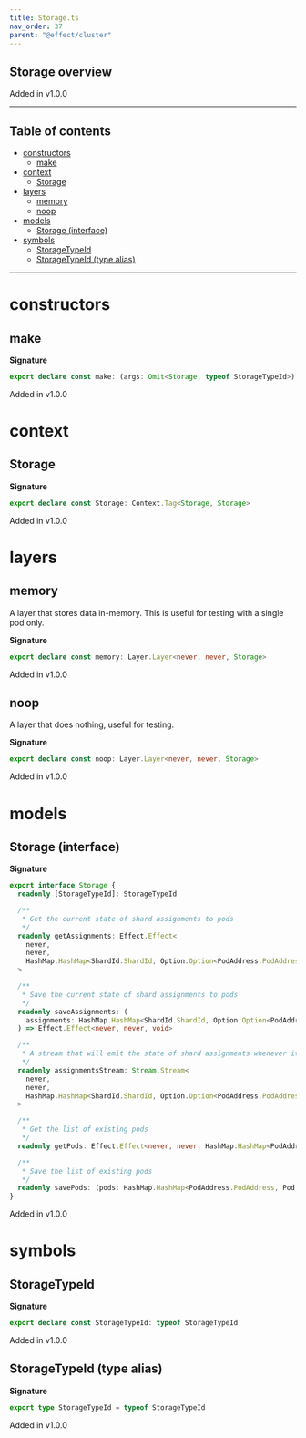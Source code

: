 ```yaml
---
title: Storage.ts
nav_order: 37
parent: "@effect/cluster"
---
```


## Storage overview

Added in v1.0.0

---

<h2 class="text-delta">Table of contents</h2>

- [constructors](#constructors)
  - [make](#make)
- [context](#context)
  - [Storage](#storage)
- [layers](#layers)
  - [memory](#memory)
  - [noop](#noop)
- [models](#models)
  - [Storage (interface)](#storage-interface)
- [symbols](#symbols)
  - [StorageTypeId](#storagetypeid)
  - [StorageTypeId (type alias)](#storagetypeid-type-alias)

---

# constructors

## make

**Signature**

```ts
export declare const make: (args: Omit<Storage, typeof StorageTypeId>) => Storage
```

Added in v1.0.0

# context

## Storage

**Signature**

```ts
export declare const Storage: Context.Tag<Storage, Storage>
```

Added in v1.0.0

# layers

## memory

A layer that stores data in-memory.
This is useful for testing with a single pod only.

**Signature**

```ts
export declare const memory: Layer.Layer<never, never, Storage>
```

Added in v1.0.0

## noop

A layer that does nothing, useful for testing.

**Signature**

```ts
export declare const noop: Layer.Layer<never, never, Storage>
```

Added in v1.0.0

# models

## Storage (interface)

**Signature**

```ts
export interface Storage {
  readonly [StorageTypeId]: StorageTypeId

  /**
   * Get the current state of shard assignments to pods
   */
  readonly getAssignments: Effect.Effect<
    never,
    never,
    HashMap.HashMap<ShardId.ShardId, Option.Option<PodAddress.PodAddress>>
  >

  /**
   * Save the current state of shard assignments to pods
   */
  readonly saveAssignments: (
    assignments: HashMap.HashMap<ShardId.ShardId, Option.Option<PodAddress.PodAddress>>
  ) => Effect.Effect<never, never, void>

  /**
   * A stream that will emit the state of shard assignments whenever it changes
   */
  readonly assignmentsStream: Stream.Stream<
    never,
    never,
    HashMap.HashMap<ShardId.ShardId, Option.Option<PodAddress.PodAddress>>
  >

  /**
   * Get the list of existing pods
   */
  readonly getPods: Effect.Effect<never, never, HashMap.HashMap<PodAddress.PodAddress, Pod.Pod>>

  /**
   * Save the list of existing pods
   */
  readonly savePods: (pods: HashMap.HashMap<PodAddress.PodAddress, Pod.Pod>) => Effect.Effect<never, never, void>
}
```

Added in v1.0.0

# symbols

## StorageTypeId

**Signature**

```ts
export declare const StorageTypeId: typeof StorageTypeId
```

Added in v1.0.0

## StorageTypeId (type alias)

**Signature**

```ts
export type StorageTypeId = typeof StorageTypeId
```

Added in v1.0.0
